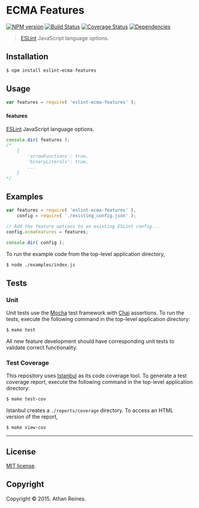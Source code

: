 ECMA Features
===
[![NPM version][npm-image]][npm-url] [![Build Status][travis-image]][travis-url] [![Coverage Status][codecov-image]][codecov-url] [![Dependencies][dependencies-image]][dependencies-url]

> [ESLint](http://eslint.org/) JavaScript language options.


## Installation

``` bash
$ npm install eslint-ecma-features
```


## Usage

``` javascript
var features = require( 'eslint-ecma-features' );
```

#### features

[ESLint](http://eslint.org/) JavaScript language options.

``` javascript
console.dir( features );
/*
	{
		'arrowFunctions': true,
		'binaryLiterals': true,
		...
	}
*/
```


## Examples

``` javascript
var features = require( 'eslint-ecma-features' ),
	config = require( './existing_config.json' );

// Add the feature options to an existing ESLint config...
config.ecmaFeatures = features;

console.dir( config );
```

To run the example code from the top-level application directory,

``` bash
$ node ./examples/index.js
```


## Tests

### Unit

Unit tests use the [Mocha](http://mochajs.org/) test framework with [Chai](http://chaijs.com) assertions. To run the tests, execute the following command in the top-level application directory:

``` bash
$ make test
```

All new feature development should have corresponding unit tests to validate correct functionality.


### Test Coverage

This repository uses [Istanbul](https://github.com/gotwarlost/istanbul) as its code coverage tool. To generate a test coverage report, execute the following command in the top-level application directory:

``` bash
$ make test-cov
```

Istanbul creates a `./reports/coverage` directory. To access an HTML version of the report,

``` bash
$ make view-cov
```


---
## License

[MIT license](http://opensource.org/licenses/MIT).


## Copyright

Copyright &copy; 2015. Athan Reines.


[npm-image]: http://img.shields.io/npm/v/eslint-ecma-features.svg
[npm-url]: https://npmjs.org/package/eslint-ecma-features

[travis-image]: http://img.shields.io/travis/kgryte/eslint-ecma-features/master.svg
[travis-url]: https://travis-ci.org/kgryte/eslint-ecma-features

[codecov-image]: https://img.shields.io/codecov/c/github/kgryte/eslint-ecma-features/master.svg
[codecov-url]: https://codecov.io/github/kgryte/eslint-ecma-features?branch=master

[dependencies-image]: http://img.shields.io/david/kgryte/eslint-ecma-features.svg
[dependencies-url]: https://david-dm.org/kgryte/eslint-ecma-features

[dev-dependencies-image]: http://img.shields.io/david/dev/kgryte/eslint-ecma-features.svg
[dev-dependencies-url]: https://david-dm.org/dev/kgryte/eslint-ecma-features

[github-issues-image]: http://img.shields.io/github/issues/kgryte/eslint-ecma-features.svg
[github-issues-url]: https://github.com/kgryte/eslint-ecma-features/issues

